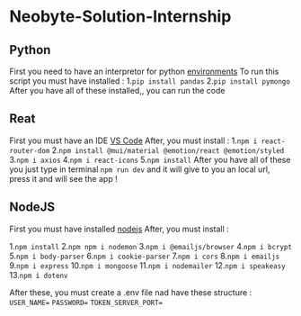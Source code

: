 # Neobyte-Solution-Internship

## Python

First you need to have an interpretor for python [environments](https://code.visualstudio.com/docs/python/environments)
To run this script you must have installed : 1.`pip install pandas` 2.`pip install pymongo`
After you have all of these installed,, you can run the code

## Reat

First you must have an IDE [VS Code](https://code.visualstudio.com/)
After, you must install : 1.`npm i react-router-dom` 2.`npm install @mui/material @emotion/react @emotion/styled` 3.`npm i axios` 4.`npm i react-icons` 5.`npm install`
After you have all of these you just type in terminal `npm run dev` and it will give to you an local url, press it and will see the app !

## NodeJS

First you must have installed [nodejs](https://nodejs.org/en)
After, you must install :

1.`npm install` 2.`npm npm i nodemon` 3.`npm i @emailjs/browser` 4.`npm i bcrypt` 5.`npm i body-parser` 6.`npm i cookie-parser` 7.`npm i cors` 8.`npm i emailjs` 9.`npm i express` 10.`npm i mongoose` 11.`npm i nodemailer` 12.`npm i speakeasy` 13.`npm i dotenv`

After these, you must create a .env file nad have these structure :
`USER_NAME=`
`PASSWORD=`
`TOKEN_SERVER_PORT= `

